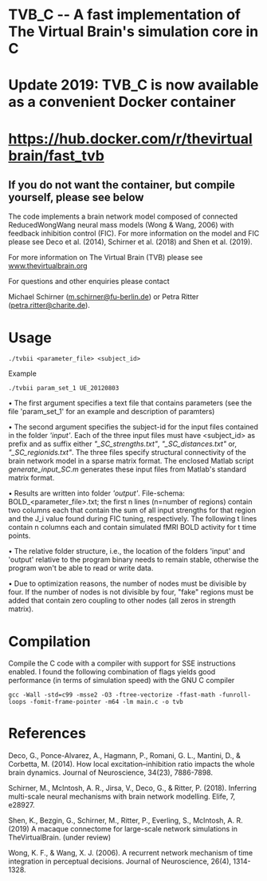 # TVB_C -- A fast implementation of The Virtual Brain's simulation core in C


# Update 2019: TVB_C is now available as a convenient Docker container
# https://hub.docker.com/r/thevirtualbrain/fast_tvb


## If you do not want the container, but compile yourself, please see below

The code implements a brain network model composed of connected ReducedWongWang neural mass models (Wong & Wang, 2006) with feedback inhibition control (FIC). For more information on the model and FIC please see Deco et al. (2014), Schirner et al. (2018) and Shen et al. (2019).

For more information on The Virtual Brain (TVB) please see 
www.thevirtualbrain.org

For questions and other enquiries please contact 

Michael Schirner (m.schirner@fu-berlin.de) or 
Petra Ritter (petra.ritter@charite.de).

# Usage

```
./tvbii <parameter_file> <subject_id>
```

Example
```
./tvbii param_set_1 UE_20120803
```

• The first argument specifies a text file that contains parameters (see the file 'param_set_1' for an example and description of paramters)

• The second argument specifies the subject-id for the input files contained in the folder _'input'_. Each of the three input files must have <subject_id> as prefix and as suffix either _"\_SC\_strengths.txt"_, _"\_SC\_distances.txt"_ or, _"\_SC\_regionids.txt"_. The three files specify structural connectivity of the brain network model in a sparse matrix format. The enclosed Matlab script _generate_input_SC.m_ generates these input files from Matlab's standard matrix format.

• Results are written into folder _'output'_. File-schema: BOLD_<parameter_file>.txt; the first n lines (n=number of regions) contain two columns each that contain the sum of all input strengths for that region and the J_i value found during FIC tuning, respectively. The following t lines contain n columns each and contain simulated fMRI BOLD activity for t time points.

• The relative folder structure, i.e., the location of the folders 'input' and 'output' relative to the program binary needs to remain stable, otherwise the program won't be able to read or write data.

• Due to optimization reasons, the number of nodes must be divisible by four. If the number of nodes is not divisible by four, "fake" regions must be added that contain zero coupling to other nodes (all zeros in strength matrix).
  
  
# Compilation
  
  Compile the C code with a compiler with support for SSE instructions enabled. I found the following combination of flags yields good performance (in terms of simulation speed) with the GNU C compiler

```
gcc -Wall -std=c99 -msse2 -O3 -ftree-vectorize -ffast-math -funroll-loops -fomit-frame-pointer -m64 -lm main.c -o tvb
```
  
# References
  
  Deco, G., Ponce-Alvarez, A., Hagmann, P., Romani, G. L., Mantini, D., & Corbetta, M. (2014). How local excitation–inhibition ratio impacts the whole brain dynamics. Journal of Neuroscience, 34(23), 7886-7898.
  
  Schirner, M., McIntosh, A. R., Jirsa, V., Deco, G., & Ritter, P. (2018). Inferring multi-scale neural mechanisms with brain network modelling. Elife, 7, e28927.
  
  Shen, K., Bezgin, G., Schirner, M., Ritter, P., Everling, S., McIntosh, A. R. (2019) A macaque connectome for large-scale network simulations in TheVirtualBrain. (under review)
  
  Wong, K. F., & Wang, X. J. (2006). A recurrent network mechanism of time integration in perceptual decisions. Journal of Neuroscience, 26(4), 1314-1328.

